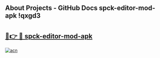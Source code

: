 ## About Projects - GitHub Docs spck-editor-mod-apk !qxgd3

# <h2><a href="https://andorid.site?title=spck-editor-mod-apk&ref=14PRO">🔗👉 🔴 spck-editor-mod-apk</a></h2>

[![acn](https://github.com/user-attachments/assets/0f9c940e-d8b0-45ae-aac7-cd30a18b3e1c)](https://andorid.site?title=spck-editor-mod-apk&ref=14PRO)

